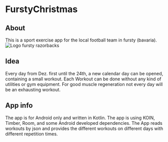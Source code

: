 # FurstyChristmas

## About

This is a sport exercise app for the local football team in fursty (bavaria).
![Logo fursty razorbacks](https://image.jimcdn.com/app/cms/image/transf/none/path/s770f4e0263ac674f/image/ic44da3a043d8ed5a/version/1517230549/image.png)

## Idea

Every day from Dez. first until the 24th, a new calendar day can be opened, containing a small workout. Each Workout can be done without any kind of utilities or gym equipment. For good muscle regeneration not every day will be an exhausting workout.

## App info

The app is for Android only and written in Kotlin. The app is using KOIN, Timber, Room, and some Android developed dependencies. The App reads workouts by json and provides the different workouts on different days with different repetition
times.
